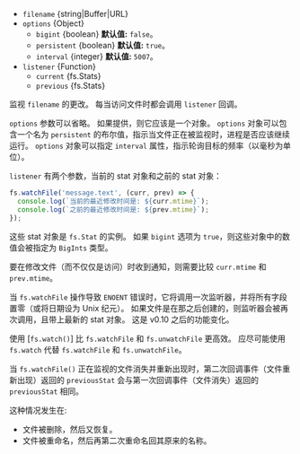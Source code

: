 <!-- YAML
added: v0.1.31
changes:
  - version: v10.5.0
    pr-url: https://github.com/nodejs/node/pull/20220
    description: The `bigint` option is now supported.
  - version: v7.6.0
    pr-url: https://github.com/nodejs/node/pull/10739
    description: The `filename` parameter can be a WHATWG `URL` object using
                 `file:` protocol. Support is currently still *experimental*.
-->

* `filename` {string|Buffer|URL}
* `options` {Object}
  * `bigint` {boolean} **默认值:** `false`。
  * `persistent` {boolean} **默认值:** `true`。
  * `interval` {integer} **默认值:** `5007`。
* `listener` {Function}
  * `current` {fs.Stats}
  * `previous` {fs.Stats}

监视 `filename` 的更改。
每当访问文件时都会调用 `listener` 回调。

`options` 参数可以省略。
如果提供，则它应该是一个对象。
`options` 对象可以包含一个名为 `persistent` 的布尔值，指示当文件正在被监视时，进程是否应该继续运行。
`options` 对象可以指定 `interval` 属性，指示轮询目标的频率（以毫秒为单位）。

`listener` 有两个参数，当前的 stat 对象和之前的 stat 对象：

```js
fs.watchFile('message.text', (curr, prev) => {
  console.log(`当前的最近修改时间是: ${curr.mtime}`);
  console.log(`之前的最近修改时间是: ${prev.mtime}`);
});
```

这些 stat 对象是 `fs.Stat` 的实例。
如果 `bigint` 选项为 `true`，则这些对象中的数值会被指定为 `BigInts` 类型。

要在修改文件（而不仅仅是访问）时收到通知，则需要比较 `curr.mtime` 和 `prev.mtime`。

当 `fs.watchFile` 操作导致 `ENOENT` 错误时，它将调用一次监听器，并将所有字段置零（或将日期设为 Unix 纪元）。
如果文件是在那之后创建的，则监听器会被再次调用，且带上最新的 stat 对象。
这是 v0.10 之后的功能变化。

使用 [`fs.watch()`] 比 `fs.watchFile` 和 `fs.unwatchFile` 更高效。
应尽可能使用 `fs.watch` 代替 `fs.watchFile` 和 `fs.unwatchFile`。

当 `fs.watchFile()` 正在监视的文件消失并重新出现时，第二次回调事件（文件重新出现）返回的 `previousStat` 会与第一次回调事件（文件消失）返回的 `previousStat` 相同。

这种情况发生在:
- 文件被删除，然后又恢复。
- 文件被重命名，然后再第二次重命名回其原来的名称。

